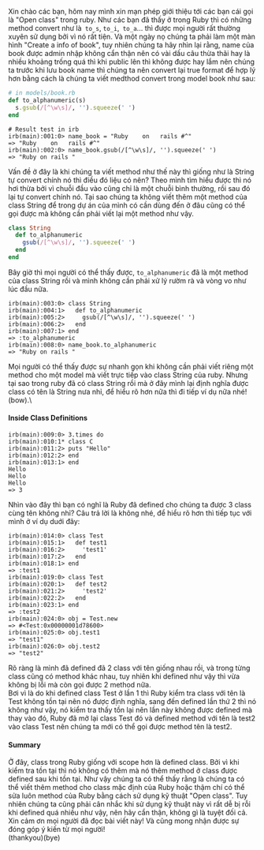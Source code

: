 Xin chào các bạn, hôm nay mình xin mạn phép giới thiệu tới các bạn cái gọi là "Open class" trong ruby. Như các bạn đã thấy ở trong Ruby thì có những method convert như là` to_s`, `to_i`,` to_a`... thì được mọi người rất thường xuyên sử dụng bởi vì nó rất tiện. Và một ngày nọ chúng ta phải làm một màn hình "Create a info of book", tuy nhiên chúng ta hãy nhìn lại rằng, name của book được admin nhập không cẩn thận nên có vài dấu câu thừa thãi hay là nhiều khoảng trống quá thì khi public lên thì không được hay lắm nên chúng ta trước khi lưu book name thì chúng ta nên convert lại true format để hợp lý hơn bằng cách là chúng ta viết medthod convert trong model book như sau:
``` ruby
# in models/book.rb
def to_alphanumeric(s)
  s.gsub(/[^\w\s]/, '').squeeze(' ')
end
```

```irb
# Result test in irb
irb(main):001:0> name_book = "Ruby    on   rails #^"
=> "Ruby    on   rails #^"
irb(main):002:0> name_book.gsub(/[^\w\s]/, '').squeeze(' ')
=> "Ruby on rails "
```
Vấn đề ở đây là khi chúng ta viết method như thế này thì giống như là String tự convert chính nó thì điều đó liệu có nên? Theo mình tìm hiểu được thì nó hơi thừa bởi vì chuỗi đầu vào cũng chỉ là một chuỗi bình thường, rồi sau đó lại tự convert chính nó. Tại sao chúng ta không viết thêm một method của class String để trong dự án của mình có cần dùng đến ở đâu cũng có thể gọi được mà không cần phải viết lại một method như vậy.
```ruby
class String
  def to_alphanumeric
    gsub(/[^\w\s]/, '').squeeze(' ')
  end
end
```
Bây giờ thì mọi người có thể thấy được, `to_alphanumeric` đã là một method của class String rồi và mình không cần phải xử lý rườm rà và vòng vo như lúc đầu nữa.
```irb
irb(main):003:0> class String
irb(main):004:1>   def to_alphanumeric
irb(main):005:2>     gsub(/[^\w\s]/, '').squeeze(' ')
irb(main):006:2>   end
irb(main):007:1> end
=> :to_alphanumeric
irb(main):008:0> name_book.to_alphanumeric
=> "Ruby on rails "
```
Mọi người có thể thấy được sự nhanh gọn khi không cần phải viết riêng một method cho một model mà viết trực tiếp vào class String của ruby. Nhưng tại sao trong ruby đã có class String rồi mà ở đây mình lại định nghĩa được class có tên là String nưa nhỉ, để hiểu rõ hơn nữa thì đi tiếp ví dụ nữa nhé! (bow).\

#### **Inside Class Definitions**
```irb
irb(main):009:0> 3.times do
irb(main):010:1* class C
irb(main):011:2> puts "Hello"
irb(main):012:2> end
irb(main):013:1> end
Hello
Hello
Hello
=> 3
```
Nhìn vào đây thì bạn có nghĩ là Ruby đã defined cho chúng ta được 3 class cùng tên không nhỉ? Câu trả lời là không nhé, để hiểu rõ hơn thì tiếp tục với mình ở ví dụ duới đây:
```irb
irb(main):014:0> class Test
irb(main):015:1>   def test1
irb(main):016:2>     'test1'
irb(main):017:2>   end
irb(main):018:1> end
=> :test1
irb(main):019:0> class Test
irb(main):020:1>   def test2
irb(main):021:2>     'test2'
irb(main):022:2>   end
irb(main):023:1> end
=> :test2
irb(main):024:0> obj = Test.new
=> #<Test:0x00000001d78600>
irb(main):025:0> obj.test1
=> "test1"
irb(main):026:0> obj.test2
=> "test2"
```
Rõ ràng là mình đã defined đã 2 class với tên giống nhau rồi, và trong từng class cũng có method khác nhau, tuy nhiên khi defined như vậy thì vừa không bị lỗi mà còn gọi được 2 method nữa.\
Bơi vì là do khi defined class Test ở lần 1 thì Ruby kiểm tra class với tên là Test không tồn tại nên nó được định nghĩa, sang đến defined lần thứ 2 thì nó không như vậy, nó kiểm tra thấy tồn lại nên lần này không được defined mà  thay vào đó, Ruby đã mở lại class Test đó và defined method với tên là test2 vào class Test nên chúng ta mới có thể gọi được method tên là test2.
#### Summary

Ở đây, class trong Ruby giống với scope hơn là defined class. Bởi vì khi kiểm tra tồn tại thì nó không có thêm mà nó thêm method ở class được defined sau khi tồn tại. Như vậy chúng ta có thể thấy rằng là chúng ta có thể viết thêm method cho class mặc định của Ruby hoặc thậm chí có thể sửa luôn method của Ruby bằng cách sử dụng kỹ thuật "Open class". Tuy nhiên chúng ta cũng phải cân nhắc khi sử dụng kỹ thuật này vì rất dễ bị rỗi khi defined quá nhiều như vậy, nên hãy cẩn thận, không gì là tuyệt đối cả. \
Xin cảm ơn mọi người đã đọc bài viết này! Và cũng mong nhận được sự đóng góp ý kiến từ mọi người!\
(thankyou)(bye)